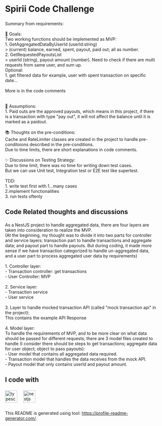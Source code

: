 <h1 align="left">Spirii Code Challenge</h1>

###

<p align="left">Summary from requirements:<br><br>🎯 Goals: <br>Two working functions should be implemented as MVP:<br>1. GetAggregatedDataByUserId (userId:string)<br>> (current) balance, earned, spent, payout, paid out; all as number.<br>2. GetRequestedPayoutsList<br>> userId (string), payout amount (number). Need to check if there are multi requests from same user, and sum up.<br>Optional:<br>1. get filtered data for example, user with spent transaction on specific date...<br><br>More is in the code comments<br><br><br>🎲 Assumptions:<br>1. Paid outs are the approved payouts, which means in this project, if there is a transaction with type "pay out", it will not affect the balance until it is marked as a paidout.<br><br>📚 Thoughts on the pre-conditions:<br>Cache and RateLimiter classes are created in the project to handle pre-conditoions described in the pre-conditions.<br>Due to time limits, there are short explanations in code comments.<br><br>✨ Discussions on Testing Strategy:<br>Due to time limit, there was no time for writing down test cases. <br>But we can use Unit test, Integration test or E2E test like supertest.<br><br>TDD:<br>1. write test first with 1...many cases<br>2.implement functionalities<br>3. run tests oftenly</p>

###

<h2 align="left">Code Related thoughts and discussions</h2>

###

<p align="left">As a NestJS project to handle aggregated data, there are four layers are taken into consideration to realize the MVP.<br>(At the beginning, my thought was to divide it into two parts for controller and service layers: transaction part to handle transactions and aggregate data; and payout part to handle payouts. But during coding, it made more sense if we have transaction categorized to handle un-aggregated data, and a user part to process aggregated user data by requirements)<br><br>1. Controller layer:<br>- Transaction controller: get transactions <br>- User Controller: MVP<br><br>2. Service layer:<br>- Transaction service<br>- User service<br><br>3. Layer to handle mocked transaction API (called "mock transaction api" in the project):<br>This contains the example API Response<br><br>4. Model layer:<br>To handle the requirements of MVP, and to be more clear on what data should be passed for different requests, there are 3 model files created to handle (I consider there should be steps to get transactions; aggregate data for user object; object to pass payouts):<br>- User model that contains all aggregated data required.<br>- Transaction model that handles the data receives from the mock API.<br>- Payout model that only contains userId and payout amount.</p>

###

<h2 align="left">I code with</h2>

###

<div align="left">
  <img src="https://cdn.jsdelivr.net/gh/devicons/devicon/icons/typescript/typescript-original.svg" height="40" alt="typescript logo"  />
  <img width="12" />
  <img src="https://cdn.jsdelivr.net/gh/devicons/devicon/icons/nestjs/nestjs-plain.svg" height="40" alt="nestjs logo"  />
</div>

###


This README is generated using tool: https://profile-readme-generator.com/.
